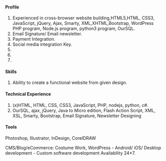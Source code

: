 <h4>Profile </h4>
<p>
	<ol>
		<li>Experienced in cross-browser website building,HTML5,HTML, CSS3, JavaScript, jQuery, Ajax, Smarty, XML,XHTML,Bootstrap, WordPress PHP program, Node.js program, python3 program, OurSQL.</li>
		<li>Email Signature/ Email newsletter.</li>
		<li>Payment Integration.</li>
		<li>Social media integration Key.</li>
		<li></li>
		<li></li>
		<li></li>
	</ol>
</p>
<h4>Skills</h4> 
<ol>
	<li>Ability to create a functional website from given design.</li>
</ol>
<h4>Technical Experience</h4>
<ol>
	<li>(x)HTML, HTML, CSS, CSS3, JavaScript, PHP, nodejs, python, c#.</li>
	<li>OurSQL, ajax, jQuery, Java to Micro edition, Flash Action Script, XML, XSL, Smarty, Bootstrap, Email Signature, Newsletter Designing</li>
</ol>

<h4>Tools</h4>
<p>Photoshop, Illustrator, InDesign, CorelDRAW</p>
<p>CMS/Blog/eCommerce: Costume Work, WordPress - Android/ iOS/ Desktop development - Custom software development Availability 24*7.</p>